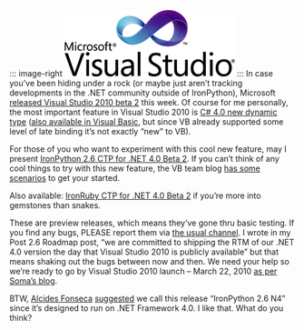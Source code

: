 ::: image-right
[![](https://raw.githubusercontent.com/devhawk/devhawk.github.io/master/images/blog/20091021-ironpython-and-ironruby-ctps-for-net-4-0-beta-2/VSLogo.png)](http://msdn.microsoft.com/en-us/vstudio/dd582936.aspx)
:::
In case you’ve been hiding under a rock (or maybe just aren’t tracking
developments in the .NET community outside of IronPython), Microsoft
[released Visual Studio 2010 beta
2](http://msdn.microsoft.com/en-us/vstudio/dd582936.aspx) this week. Of
course for me personally, the most important feature in Visual Studio
2010 is [C\# 4.0 new dynamic
type](http://msdn.microsoft.com/en-us/library/dd264736(VS.100).aspx)
([also available in Visual
Basic](http://msdn.microsoft.com/en-us/library/dd537660(VS.100).aspx),
but since VB already supported some level of late binding it’s not
exactly “new” to VB).

For those of you who want to experiment with this cool new feature, may
I present [IronPython 2.6 CTP for .NET 4.0 Beta
2](http://ironpython.codeplex.com/Release/ProjectReleases.aspx?ReleaseId=28125).
If you can’t think of any cool things to try with this new feature, the
VB team blog [has some
scenarios](http://blogs.msdn.com/vbteam/archive/2008/12/17/walkthrough-dynamic-programming-in-visual-basic-10-0-and-c-4-0-lisa-feigenbaum.aspx)
to get your started.

Also available: [IronRuby CTP for .NET 4.0 Beta
2](http://ironruby.codeplex.com/Release/ProjectReleases.aspx?ReleaseId=33305)
if you’re more into gemstones than snakes.

These are preview releases, which means they’ve gone thru basic testing.
If you find any bugs, PLEASE report them via [the usual
channel](http://ironpython.codeplex.com/WorkItem/Create.aspx). I wrote
in my Post 2.6 Roadmap post, “we are committed to shipping the RTM of
our .NET 4.0 version the day that Visual Studio 2010 is publicly
available” but that means shaking out the bugs between now and then. We
need your help so we’re ready to go by Visual Studio 2010 launch – March
22, 2010 [as per Soma’s
blog](http://blogs.msdn.com/somasegar/archive/2009/10/19/announcing-visual-studio-2010-and-net-fx-4-beta-2.aspx).

BTW, [Alcides
Fonseca](http://alcidesfonseca.com) [suggested](http://devhawk.net/CommentView,guid,dbf7d543-5a65-4642-a1f0-44f25aa1ff37.aspx#commentstart)
we call this release “IronPython 2.6 N4” since it’s designed to run on
.NET Framework 4.0. I like that. What do you think?
